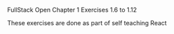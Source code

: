 FullStack Open Chapter 1
Exercises 1.6 to 1.12

These exercises are done as part of self teaching React
